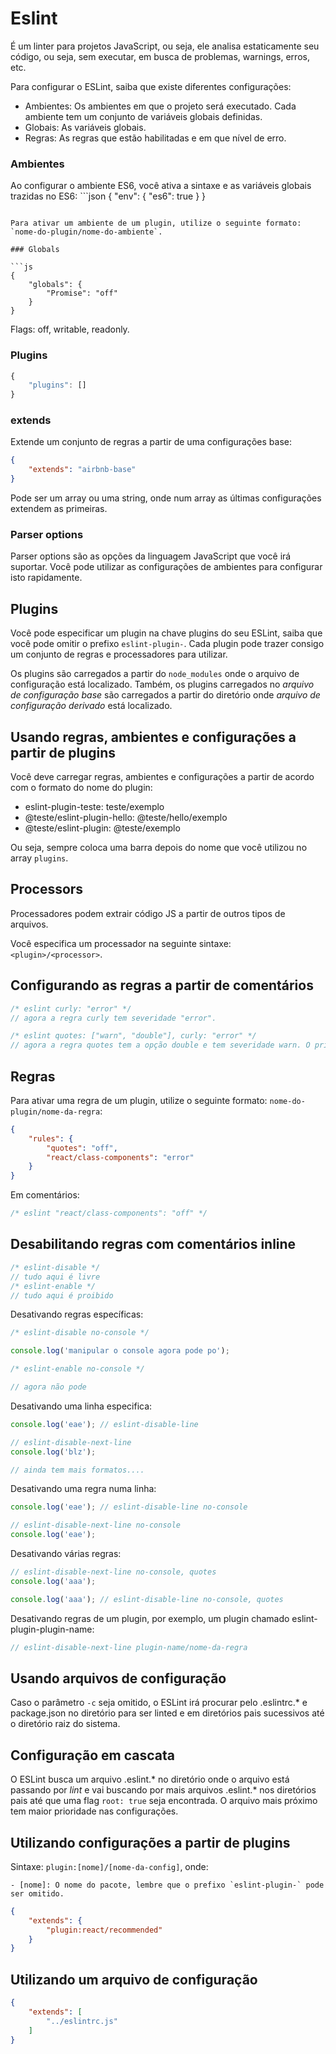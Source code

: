 # Eslint

É um linter para projetos JavaScript, ou seja, ele analisa estaticamente seu código, ou seja, sem executar, em busca de problemas, warnings, erros, etc.

Para configurar o ESLint, saiba que existe diferentes configurações:

- Ambientes: Os ambientes em que o projeto será executado. Cada ambiente tem um conjunto de variáveis globais definidas.
- Globais: As variáveis globais.
- Regras: As regras que estão habilitadas e em que nível de erro.

### Ambientes

Ao configurar o ambiente ES6, você ativa a sintaxe e as variáveis globais trazidas no ES6: ```json
{
	"env": {
		"es6": true
	}
}
```

Para ativar um ambiente de um plugin, utilize o seguinte formato: `nome-do-plugin/nome-do-ambiente`.

### Globals

```js
{
	"globals": {
		"Promise": "off"
	}
}
```

Flags: off, writable, readonly.

### Plugins

```js
{
	"plugins": []
}
```

### extends

Extende um conjunto de regras a partir de uma configurações base:

```json
{
	"extends": "airbnb-base"
}
```

Pode ser um array ou uma string, onde num array as últimas configurações extendem as primeiras.

### Parser options

Parser options são as opções da linguagem JavaScript que você irá suportar. Você pode utilizar as configurações de ambientes para configurar isto rapidamente.

## Plugins

Você pode especificar um plugin na chave plugins do seu ESLint, saiba que você pode omitir o prefixo `eslint-plugin-`. Cada plugin pode trazer consigo um conjunto de regras e processadores para utilizar.

Os plugins são carregados a partir do `node_modules` onde o arquivo de configuração está localizado. Também, os plugins carregados no *arquivo de configuração base* são carregados a partir do diretório onde *arquivo de configuração derivado* está localizado.

## Usando regras, ambientes e configurações a partir de plugins

Você deve carregar regras, ambientes e configurações a partir de acordo com o formato do nome do plugin:

- eslint-plugin-teste: teste/exemplo
- @teste/eslint-plugin-hello: @teste/hello/exemplo
- @teste/eslint-plugin: @teste/exemplo

Ou seja, sempre coloca uma barra depois do nome que você utilizou no array `plugins`.

## Processors

Processadores podem extrair código JS a partir de outros tipos de arquivos.

Você especifica um processador na seguinte sintaxe: `<plugin>/<processor>`.

## Configurando as regras a partir de comentários

```js
/* eslint curly: "error" */
// agora a regra curly tem severidade "error".

/* eslint quotes: ["warn", "double"], curly: "error" */
// agora a regra quotes tem a opção double e tem severidade warn. O primeiro elemento do array é sempre a severidade e o restante as opções.
```

## Regras

Para ativar uma regra de um plugin, utilize o seguinte formato: `nome-do-plugin/nome-da-regra`:

```json
{
	"rules": {
		"quotes": "off",
		"react/class-components": "error"
	}
}
```

Em comentários: 
```js
/* eslint "react/class-components": "off" */
```

## Desabilitando regras com comentários inline

```js
/* eslint-disable */
// tudo aqui é livre
/* eslint-enable */
// tudo aqui é proibido
```

Desativando regras específicas:

```js
/* eslint-disable no-console */

console.log('manipular o console agora pode po');

/* eslint-enable no-console */

// agora não pode
```

Desativando uma linha especifica:

```js
console.log('eae'); // eslint-disable-line

// eslint-disable-next-line
console.log('blz');

// ainda tem mais formatos....
```

Desativando uma regra numa linha:

```js
console.log('eae'); // eslint-disable-line no-console

// eslint-disable-next-line no-console
console.log('eae');
```

Desativando várias regras:

```js
// eslint-disable-next-line no-console, quotes
console.log('aaa');

console.log('aaa'); // eslint-disable-line no-console, quotes
```

Desativando regras de um plugin, por exemplo, um plugin chamado eslint-plugin-plugin-name:

```js
// eslint-disable-next-line plugin-name/nome-da-regra
```

## Usando arquivos de configuração

Caso o parâmetro `-c` seja omitido, o ESLint irá procurar pelo .eslintrc.* e package.json no diretório para ser linted e em diretórios pais sucessivos até o diretório raiz do sistema.

## Configuração em cascata

O ESLint busca um arquivo .eslint.* no diretório onde o arquivo está passando por *lint* e vai buscando por mais arquivos .eslint.* nos diretórios pais até que uma flag `root: true` seja encontrada. O arquivo mais próximo tem maior prioridade nas configurações.

## Utilizando configurações a partir de plugins

Sintaxe: `plugin:[nome]/[nome-da-config]`, onde:

	- [nome]: O nome do pacote, lembre que o prefixo `eslint-plugin-` pode ser omitido.

```json
{
	"extends": {
		"plugin:react/recommended"
	}
}
```

## Utilizando um arquivo de configuração

```json
{
	"extends": [
		"../eslintrc.js"
	]
}
```
